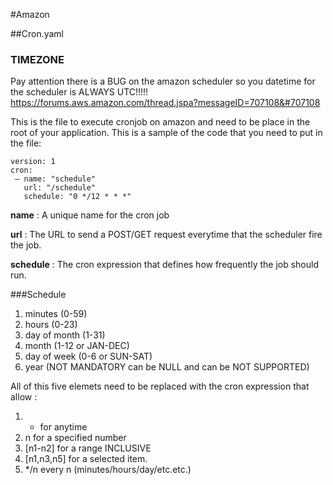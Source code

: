 #Amazon

##Cron.yaml

### TIMEZONE
Pay attention there is a BUG on the amazon scheduler so you datetime for the scheduler is ALWAYS UTC!!!!!
https://forums.aws.amazon.com/thread.jspa?messageID=707108&#707108

This is the file to execute cronjob on amazon and need to be place in the root of your application. 
This is a sample of the code that you need to put in the file:
```
version: 1
cron:
 — name: "schedule"
   url: "/schedule"
   schedule: "0 */12 * * *"
```

**name** : A unique name for the cron job

**url** : The URL to send a POST/GET request everytime that the scheduler fire the job. 

**schedule** : The cron expression that defines how frequently the job should run.

###Schedule
1. minutes (0-59)
2. hours (0-23)
3. day of month (1-31)
4. month (1-12 or JAN-DEC)
5. day of week (0-6 or SUN-SAT)
6. year (NOT MANDATORY can be NULL and can be NOT SUPPORTED)

All of this five elemets need to be replaced with the cron expression that allow :

1. * for anytime 
2. n for a specified number 
3. [n1-n2] for a range INCLUSIVE 
4. [n1,n3,n5] for a selected item. 
5. */n every n (minutes/hours/day/etc.etc.) 
